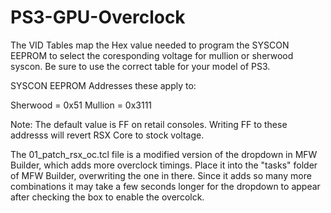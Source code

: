 # PS3-GPU-Overclock
The VID Tables map the Hex value needed to program the SYSCON EEPROM to select the coresponding voltage for mullion or sherwood syscon. Be sure to use the correct table for your model of PS3. 

SYSCON EEPROM Addresses these apply to:

Sherwood = 0x51
Mullion = 0x3111
    
Note: The default value is FF on retail consoles. Writing FF to these addresss will revert RSX Core to stock voltage.

The 01_patch_rsx_oc.tcl file is a modified version of the dropdown in MFW Builder, which adds more overclock timings. Place it into the "tasks" folder of MFW Builder, overwriting the one in there. Since it adds so many more combinations it may take a few seconds longer for the dropdown to appear after checking the box to enable the overcolck. 
